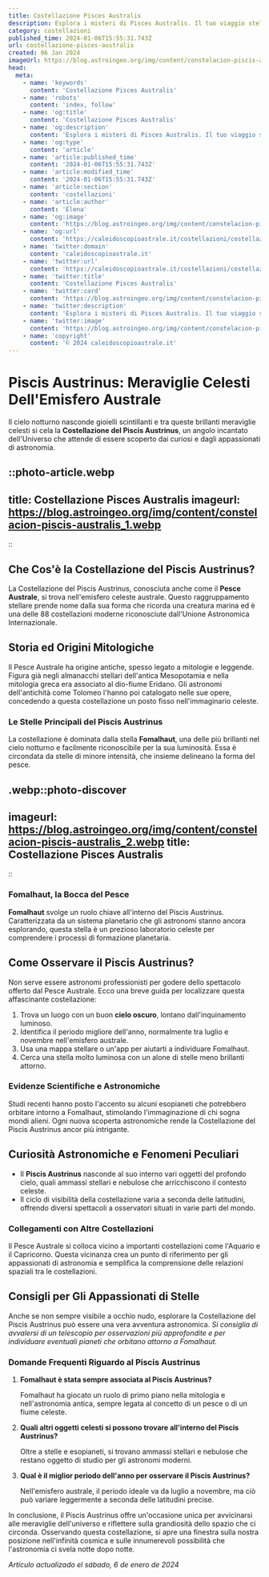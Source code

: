 ```yaml
---
title: Costellazione Pisces Australis
description: Esplora i misteri di Pisces Australis. Il tuo viaggio stellare tra mitologia e osservazione astronomica inizia qui. Scopri di più!
category: costellazioni
published_time: 2024-01-06T15:55:31.743Z
url: costellazione-pisces-australis
created: 06 Jan 2024
imageUrl: https://blog.astroingeo.org/img/content/constelacion-piscis-australis_1.webp
head:
  meta:
    - name: 'keywords'
      content: 'Costellazione Pisces Australis'
    - name: 'robots'
      content: 'index, follow'
    - name: 'og:title'
      content: 'Costellazione Pisces Australis'
    - name: 'og:description'
      content: 'Esplora i misteri di Pisces Australis. Il tuo viaggio stellare tra mitologia e osservazione astronomica inizia qui. Scopri di più!'
    - name: 'og:type'
      content: 'article'
    - name: 'article:published_time'
      content: '2024-01-06T15:55:31.743Z'
    - name: 'article:modified_time'
      content: '2024-01-06T15:55:31.743Z'
    - name: 'article:section'
      content: 'costellazioni'
    - name: 'article:author'
      content: 'Elena'
    - name: 'og:image'
      content: 'https://blog.astroingeo.org/img/content/constelacion-piscis-australis_1.webp'
    - name: 'og:url'
      content: 'https://caleidoscopioastrale.it/costellazioni/costellazione-pisces-australis'
    - name: 'twitter:domain'
      content: 'caleidoscopioastrale.it'
    - name: 'twitter:url'
      content: 'https://caleidoscopioastrale.it/costellazioni/costellazione-pisces-australis'
    - name: 'twitter:title'
      content: 'Costellazione Pisces Australis'
    - name: 'twitter:card'
      content: 'https://blog.astroingeo.org/img/content/constelacion-piscis-australis_1.webp'
    - name: 'twitter:description'
      content: 'Esplora i misteri di Pisces Australis. Il tuo viaggio stellare tra mitologia e osservazione astronomica inizia qui. Scopri di più!'
    - name: 'twitter:image'
      content: 'https://blog.astroingeo.org/img/content/constelacion-piscis-australis_1.webp'
    - name: 'copyright'
      content: '© 2024 caleidoscopioastrale.it'
---
```

# Piscis Austrinus: Meraviglie Celesti Dell'Emisfero Australe

Il cielo notturno nasconde gioielli scintillanti e tra queste brillanti meraviglie celesti si cela la **Costellazione del Piscis Austrinus**, un angolo incantato dell'Universo che attende di essere scoperto dai curiosi e dagli appassionati di astronomia.

::photo-article.webp
---
title: Costellazione Pisces Australis
imageurl: https://blog.astroingeo.org/img/content/constelacion-piscis-australis_1.webp
---
::

## Che Cos'è la Costellazione del Piscis Austrinus?

La Costellazione del Piscis Austrinus, conosciuta anche come il **Pesce Australe**, si trova nell'emisfero celeste australe. Questo raggruppamento stellare prende nome dalla sua forma che ricorda una creatura marina ed è una delle 88 costellazioni moderne riconosciute dall'Unione Astronomica Internazionale.

## Storia ed Origini Mitologiche

Il Pesce Australe ha origine antiche, spesso legato a mitologie e leggende. Figura già negli almanacchi stellari dell'antica Mesopotamia e nella mitologia greca era associato al dio-fiume Eridano. Gli astronomi dell'antichità come Tolomeo l'hanno poi catalogato nelle sue opere, concedendo a questa costellazione un posto fisso nell'immaginario celeste.

### Le Stelle Principali del Piscis Austrinus

La costellazione è dominata dalla stella **Fomalhaut**, una delle più brillanti nel cielo notturno e facilmente riconoscibile per la sua luminosità. Essa è circondata da stelle di minore intensità, che insieme delineano la forma del pesce.

.webp::photo-discover
---
imageurl: https://blog.astroingeo.org/img/content/constelacion-piscis-australis_2.webp
title: Costellazione Pisces Australis
---
::

### Fomalhaut, la Bocca del Pesce

**Fomalhaut** svolge un ruolo chiave all'interno del Piscis Austrinus. Caratterizzata da un sistema planetario che gli astronomi stanno ancora esplorando, questa stella è un prezioso laboratorio celeste per comprendere i processi di formazione planetaria.

## Come Osservare il Piscis Austrinus?

Non serve essere astronomi professionisti per godere dello spettacolo offerto dal Pesce Australe. Ecco una breve guida per localizzare questa affascinante costellazione:

1. Trova un luogo con un buon **cielo oscuro**, lontano dall'inquinamento luminoso.
2. Identifica il periodo migliore dell'anno, normalmente tra luglio e novembre nell'emisfero australe.
3. Usa una mappa stellare o un'app per aiutarti a individuare Fomalhaut.
4. Cerca una stella molto luminosa con un alone di stelle meno brillanti attorno.

### Evidenze Scientifiche e Astronomiche

Studi recenti hanno posto l'accento su alcuni esopianeti che potrebbero orbitare intorno a Fomalhaut, stimolando l'immaginazione di chi sogna mondi alieni. Ogni nuova scoperta astronomiche rende la Costellazione del Piscis Austrinus ancor più intrigante.

## Curiosità Astronomiche e Fenomeni Peculiari

* Il **Piscis Austrinus** nasconde al suo interno vari oggetti del profondo cielo, quali ammassi stellari e nebulose che arricchiscono il contesto celeste.
* Il ciclo di visibilità della costellazione varia a seconda delle latitudini, offrendo diversi spettacoli a osservatori situati in varie parti del mondo.

### Collegamenti con Altre Costellazioni

Il Pesce Australe si colloca vicino a importanti costellazioni come l'Aquario e il Capricorno. Questa vicinanza crea un punto di riferimento per gli appassionati di astronomia e semplifica la comprensione delle relazioni spaziali tra le costellazioni.

## Consigli per Gli Appassionati di Stelle

Anche se non sempre visibile a occhio nudo, esplorare la Costellazione del Piscis Austrinus può essere una vera avventura astronomica. *_Si consiglia di avvalersi di un telescopio per osservazioni più approfondite e per individuare eventuali pianeti che orbitano attorno a Fomalhaut._*

### Domande Frequenti Riguardo al Piscis Austrinus

1. **Fomalhaut è stata sempre associata al Piscis Austrinus?**
   
   Fomalhaut ha giocato un ruolo di primo piano nella mitologia e nell'astronomia antica, sempre legata al concetto di un pesce o di un fiume celeste.
    
2. **Quali altri oggetti celesti si possono trovare all'interno del Piscis Austrinus?**
    
   Oltre a stelle e esopianeti, si trovano ammassi stellari e nebulose che restano oggetto di studio per gli astronomi moderni.
    
3. **Qual è il miglior periodo dell'anno per osservare il Piscis Austrinus?**
   
   Nell'emisfero australe, il periodo ideale va da luglio a novembre, ma ciò può variare leggermente a seconda delle latitudini precise.

In conclusione, il Piscis Austrinus offre un'occasione unica per avvicinarsi alle meraviglie dell'universo e riflettere sulla grandiosità dello spazio che ci circonda. Osservando questa costellazione, si apre una finestra sulla nostra posizione nell'infinità cosmica e sulle innumerevoli possibilità che l'astronomia ci svela notte dopo notte.

_Artículo actualizado el sábado, 6 de enero de 2024_
